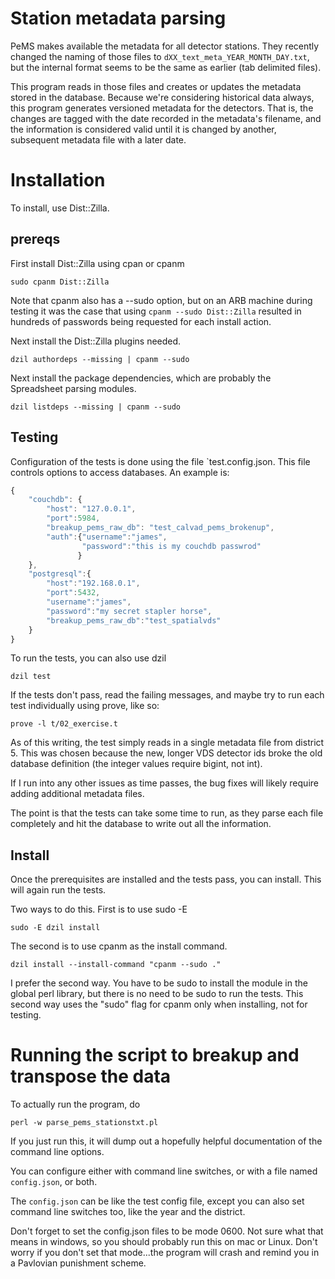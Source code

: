 # Station metadata parsing

PeMS makes available the metadata for all detector stations.  They
recently changed the naming of those files to
`dXX_text_meta_YEAR_MONTH_DAY.txt`, but the internal format seems to
be the same as earlier (tab delimited files).

This program reads in those files and creates or updates the metadata
stored in the database.  Because we're considering historical data
always, this program generates versioned metadata for the detectors.
That is, the changes are tagged with the date recorded in the
metadata's filename, and the information is considered valid until it
is changed by another, subsequent metadata file with a later date.


# Installation

To install, use Dist::Zilla.

## prereqs

First install Dist::Zilla using cpan or cpanm

```
sudo cpanm Dist::Zilla
```

Note that cpanm also has a --sudo option, but on an ARB machine during
testing it was the case that using `cpanm --sudo Dist::Zilla` resulted
in hundreds of passwords being requested for each install action.



Next install the Dist::Zilla plugins needed.

```
dzil authordeps --missing | cpanm --sudo
```

Next install the package dependencies, which are probably the
Spreadsheet parsing modules.

```
dzil listdeps --missing | cpanm --sudo
```

## Testing

Configuration of the tests is done using the file `test.config.json.
This file controls options to access databases.  An example is:

```javascript
{
    "couchdb": {
        "host": "127.0.0.1",
        "port":5984,
        "breakup_pems_raw_db": "test_calvad_pems_brokenup",
        "auth":{"username":"james",
                "password":"this is my couchdb passwrod"
               }
    },
    "postgresql":{
        "host":"192.168.0.1",
        "port":5432,
        "username":"james",
        "password":"my secret stapler horse",
        "breakup_pems_raw_db":"test_spatialvds"
    }
}
```

To run the tests, you can also use dzil

```
dzil test
```

If the tests don't pass, read the failing messages, and maybe try to
run each test individually using prove, like so:

```
prove -l t/02_exercise.t
```

As of this writing, the test simply reads in a single metadata file
from district 5.  This was chosen because the new, longer VDS detector
ids broke the old database definition (the integer values require
bigint, not int).

If I run into any other issues as time passes, the bug fixes will
likely require adding additional metadata files.

The point is that the tests can take some time to run, as they parse
each file completely and hit the database to write out all the
information.



## Install

Once the prerequisites are installed and the tests pass, you can
install.  This will again run the tests.

Two ways to do this.  First is to use sudo -E

```
sudo -E dzil install
```

The second is to use cpanm as the install command.

```
dzil install --install-command "cpanm --sudo ."
```

I prefer the second way.  You have to be sudo to install the module
in the global perl library, but there is no need to be sudo to run the
tests.  This second way uses the "sudo" flag for cpanm only when
installing, not for testing.

# Running the script to breakup and transpose the data

To actually run the program, do

```
perl -w parse_pems_stationstxt.pl
```

If you just run this, it will dump out a hopefully helpful
documentation of the command line options.

You can configure either with command line switches, or with a file
named `config.json`, or both.

The `config.json` can be like the test config file, except you can
also set command line switches too, like the year and the district.

Don't forget to set the config.json files to be mode 0600.  Not sure
what that means in windows, so you should probably run this on mac or
Linux.  Don't worry if you don't set that mode...the program will
crash and remind you in a Pavlovian punishment scheme.
